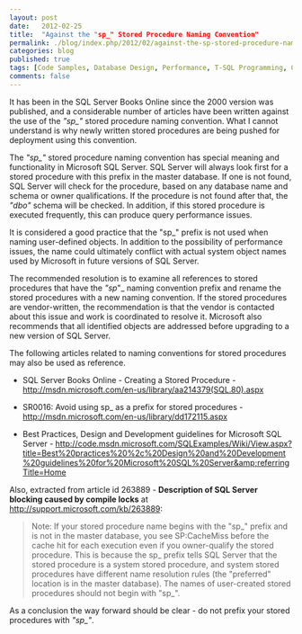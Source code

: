 ```yaml
---
layout: post
date:   2012-02-25
title:  "Against the "sp_" Stored Procedure Naming Convention"
permalink: ./blog/index.php/2012/02/against-the-sp-stored-procedure-naming-convention/
categories: blog
published: true
tags: [Code Samples, Database Design, Performance, T-SQL Programming, Coding Practices, Database Migration, Development, SQL Server, Upgrade]
comments: false
---
```

It has been in the SQL Server Books Online since the 2000 version was published, and a considerable number of articles have been written against the use of the _"sp\_"_ stored procedure naming convention. What I cannot understand is why newly written stored procedures are being pushed for deployment using this convention.

The _"sp\_"_ stored procedure naming convention has special meaning and functionality in Microsoft SQL Server. SQL Server will always look first for a stored procedure with this prefix in the master database. If one is not found, SQL Server will check for the procedure, based on any database name and schema or owner qualifications. If the procedure is not found after that, the _"dbo"_ schema will be checked. In addition, if this stored procedure is executed frequently, this can produce query performance issues.

It is considered a good practice that the "sp\_" prefix is not used when naming user-defined objects. In addition to the possibility of performance issues, the name could ultimately conflict with actual system object names used by Microsoft in future versions of SQL Server.

The recommended resolution is to examine all references to stored procedures that have the _"sp_"_ naming convention prefix and rename the stored procedures with a new naming convention. If the stored procedures are vendor-written, the recommendation is that the vendor is contacted about this issue and work is coordinated to resolve it. Microsoft also recommends that all identified objects are addressed before upgrading to a new version of SQL Server.

The following articles related to naming conventions for stored procedures may also be used as reference.

* SQL Server Books Online - Creating a Stored Procedure - <http://msdn.microsoft.com/en-us/library/aa214379(SQL.80).aspx>

* SR0016: Avoid using sp_ as a prefix for stored procedures - <http://msdn.microsoft.com/en-us/library/dd172115.aspx>

* Best Practices, Design and Development guidelines for Microsoft SQL Server - <http://code.msdn.microsoft.com/SQLExamples/Wiki/View.aspx?title=Best%20practices%20%2c%20Design%20and%20Development%20guidelines%20for%20Microsoft%20SQL%20Server&amp;referringTitle=Home>

Also, extracted from article id 263889 - **Description of SQL Server blocking caused by compile locks** at <http://support.microsoft.com/kb/263889>:

> Note: If your stored procedure name begins with the "sp\_" prefix and is not in the master database, you see SP:CacheMiss before the cache hit for each execution even if you owner-qualify the stored procedure. This is because the sp\_ prefix tells SQL Server that the stored procedure is a system stored procedure, and system stored procedures have different name resolution rules (the "preferred" location is in the master database). The names of user-created stored procedures should not begin with "sp\_".

As a conclusion the way forward should be clear - do not prefix your stored procedures with _"sp\_"_.

